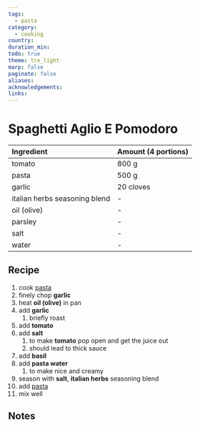 ```yaml
---
tags:
  - pasta
category:
  - cooking
country: 
duration_min: 
todo: true
theme: tre_light
marp: false
paginate: false
aliases: 
acknowledgements: 
links:
---
```


# Spaghetti Aglio E Pomodoro

|Ingredient|Amount (4 portions)|
| :- | :- |
|tomato|800 g|
|pasta|500 g|
|garlic|20 cloves|
|italian herbs seasoning blend|-|
|oil (olive)|-|
|parsley|-|
|salt|-|
|water|-|

## Recipe
1. cook [pasta](Pasta.md)
1. finely chop **garlic**
1. heat **oil (olive)** in pan
1. add **garlic**
    1. briefly roast
1. add **tomato**
1. add **salt**
    1. to make **tomato** pop open and get the juice out
    1. should lead to thick sauce
1. add **basil**
1. add **pasta water**
    1. to make nice and creamy
1. season with **salt**, **italian herbs** seasoning blend
1. add [pasta](Pasta.md)
1. mix well

## Notes


